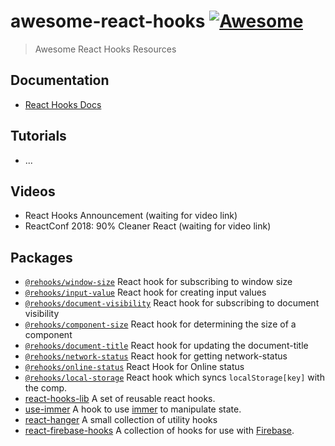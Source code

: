 # awesome-react-hooks [![Awesome](https://awesome.re/badge.svg)](https://awesome.re)

> Awesome React Hooks Resources

## Documentation

- [React Hooks Docs](https://reactjs.org/docs/hooks-intro.html)

## Tutorials

- ...

## Videos

- React Hooks Announcement (waiting for video link)
- ReactConf 2018: 90% Cleaner React (waiting for video link)

## Packages

- [`@rehooks/window-size`](https://github.com/rehooks/window-size) React hook for subscribing to window size
- [`@rehooks/input-value`](https://github.com/rehooks/input-value) React hook for creating input values
- [`@rehooks/document-visibility`](https://github.com/rehooks/document-visibility) React hook for subscribing to document visibility
- [`@rehooks/component-size`](https://github.com/rehooks/component-size) React hook for determining the size of a component
- [`@rehooks/document-title`](https://github.com/rehooks/document-title) React hook for updating the document-title
- [`@rehooks/network-status`](https://github.com/rehooks/network-status) React hook for getting network-status
- [`@rehooks/online-status`](https://github.com/rehooks/online-status) React Hook for Online status
- [`@rehooks/local-storage`](https://github.com/rehooks/local-storage) React hook which syncs `localStorage[key]` with the comp.
- [react-hooks-lib](https://github.com/beizhedenglong/react-hooks-lib) A set of reusable react hooks.
- [use-immer](https://github.com/mweststrate/use-immer) A hook to use [immer](https://github.com/mweststrate/immer) to manipulate state.
- [react-hanger](https://github.com/kitze/react-hanger) A small collection of utility hooks
- [react-firebase-hooks](https://github.com/csfrequency/react-firebase-hooks) A collection of hooks for use with [Firebase](https://firebase.google.com).
